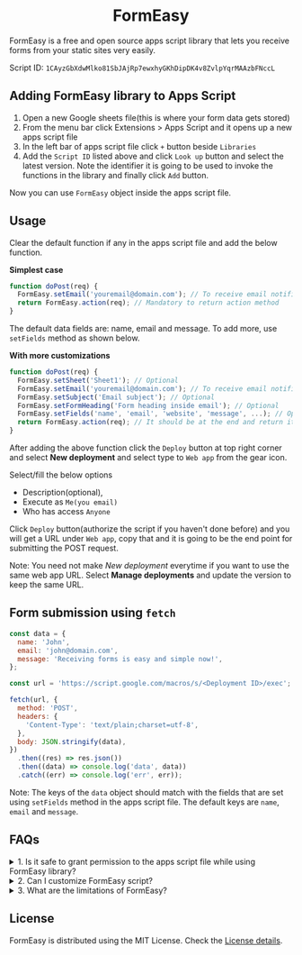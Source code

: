# <center> FormEasy</center>

FormEasy is a free and open source apps script library that lets you receive forms from your static sites very easily.

Script ID: `1CAyzGbXdwMlko81SbJAjRp7ewxhyGKhDipDK4v8ZvlpYqrMAAzbFNccL`

## Adding FormEasy library to Apps Script

1. Open a new Google sheets file(this is where your form data gets stored)
2. From the menu bar click Extensions > Apps Script and it opens up a new apps script file
3. In the left bar of apps script file click `+` button beside `Libraries`
4. Add the `Script ID` listed above and click `Look up` button and select the latest version. Note the identifier it is going to be used to invoke the functions in the library and finally click `Add` button.

Now you can use `FormEasy` object inside the apps script file.

## Usage

Clear the default function if any in the apps script file and add the below function.

**Simplest case**

```js
function doPost(req) {
  FormEasy.setEmail('youremail@domain.com'); // To receive email notification(optional)
  return FormEasy.action(req); // Mandatory to return action method
}
```

The default data fields are: name, email and message. To add more, use `setFields` method as shown below.

**With more customizations**

```js
function doPost(req) {
  FormEasy.setSheet('Sheet1'); // Optional
  FormEasy.setEmail('youremail@domain.com'); // To receive email notification(optional)
  FormEasy.setSubject('Email subject'); // Optional
  FormEasy.setFormHeading('Form heading inside email'); // Optional
  FormEasy.setFields('name', 'email', 'website', 'message', ...); // Optional(name, email, messsage are default)
  return FormEasy.action(req); // It should be at the end and return it
}
```

After adding the above function click the `Deploy` button at top right corner and select **New deployment** and select type to `Web app` from the gear icon.

Select/fill the below options

- Description(optional),
- Execute as `Me(you email)`
- Who has access `Anyone`

Click `Deploy` button(authorize the script if you haven't done before) and you will get a URL under `Web app`, copy that and it is going to be the end point for submitting the POST request.

Note: You need not make _New deployment_ everytime if you want to use the same web app URL. Select **Manage deployments** and update the version to keep the same URL.

## Form submission using `fetch`

```js
const data = {
  name: 'John',
  email: 'john@domain.com',
  message: 'Receiving forms is easy and simple now!',
};

const url = 'https://script.google.com/macros/s/<Deployment ID>/exec';

fetch(url, {
  method: 'POST',
  headers: {
    'Content-Type': 'text/plain;charset=utf-8',
  },
  body: JSON.stringify(data),
})
  .then((res) => res.json())
  .then((data) => console.log('data', data))
  .catch((err) => console.log('err', err));
```

Note: The keys of the `data` object should match with the fields that are set using `setFields` method in the apps script file. The default keys are `name`, `email` and `message`.

## FAQs

<details>
  <summary>1. Is it safe to grant permission to the apps script file while using FormEasy library?
  </summary>
  Yes, it is completely safe.

FormEasy code doesn't interact with any remote servers. You can check the source code of the FormEasy library using its ScriptID.

Google shows it unsafe because it hasn't verified the script. Even if you write your own script and grant permission the same message will be shown.

</details>

<details>
  <summary>2. Can I customize FormEasy script?
  </summary>
  
  Yes. You're free to customize any part of the FormEasy script and deploy on your own to reflect the same.

If you want even others to use your customizations then you can contribute your code and once verified it will be pushed to the main script. You can check [contributing guidelines](https://github.com/Basharath/FormEasy/blob/master/CONTRIBUTING.md).

</details>

<details>
  <summary>3. What are the limitations of FormEasy?
  </summary>
  
  There are no specific limitations for FormEasy library.

But Google Apps Script limits the email to 100/day and script run time to 6min/execution. You can see more about those [here](https://developers.google.com/apps-script/guides/services/quotas)

</details>

## License

FormEasy is distributed using the MIT License. Check the [License details](https://github.com/Basharath/FormEasy/blob/master/LICENSE).
